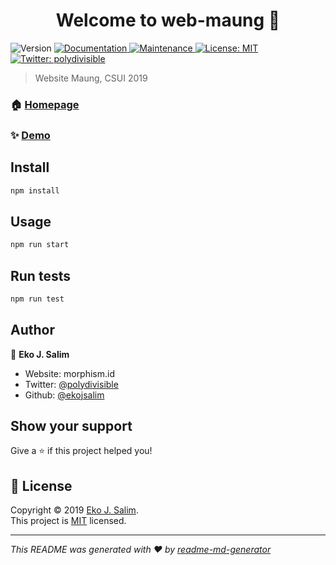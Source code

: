 <h1 align="center">Welcome to web-maung 👋</h1>
<p>
  <img alt="Version" src="https://img.shields.io/badge/version-1.0.0-blue.svg?cacheSeconds=2592000" />
  <a href="https://github.com/maung2019/web-maung#readme" target="_blank">
    <img alt="Documentation" src="https://img.shields.io/badge/documentation-yes-brightgreen.svg" />
  </a>
  <a href="https://github.com/maung2019/web-maung/graphs/commit-activity" target="_blank">
    <img alt="Maintenance" src="https://img.shields.io/badge/Maintained%3F-yes-green.svg" />
  </a>
  <a href="https://github.com/maung2019/web-maung/blob/master/LICENSE" target="_blank">
    <img alt="License: MIT" src="https://img.shields.io/github/license/ekojsalim/web-maung" />
  </a>
  <a href="https://twitter.com/polydivisible" target="_blank">
    <img alt="Twitter: polydivisible" src="https://img.shields.io/twitter/follow/polydivisible.svg?style=social" />
  </a>
</p>

> Website Maung, CSUI 2019

### 🏠 [Homepage](maung.id)

### ✨ [Demo](maung.id)

## Install

```sh
npm install
```

## Usage

```sh
npm run start
```

## Run tests

```sh
npm run test
```

## Author

👤 **Eko J. Salim**

* Website: morphism.id
* Twitter: [@polydivisible](https://twitter.com/polydivisible)
* Github: [@ekojsalim](https://github.com/ekojsalim)

## Show your support

Give a ⭐️ if this project helped you!

## 📝 License

Copyright © 2019 [Eko J. Salim](https://github.com/ekojsalim).<br />
This project is [MIT](https://github.com/maung2019/web-maung/blob/master/LICENSE) licensed.

***
_This README was generated with ❤️ by [readme-md-generator](https://github.com/kefranabg/readme-md-generator)_